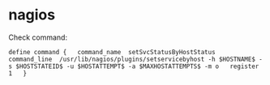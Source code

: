 nagios
======

Check command: 

`define command {  
        command_name  setSvcStatusByHostStatus  
        command_line  /usr/lib/nagios/plugins/setservicebyhost -h $HOSTNAME$ -s $HOSTSTATEID$ -u $HOSTATTEMPT$ -a $MAXHOSTATTEMPTS$ -m o  
        register 1  
}`  
